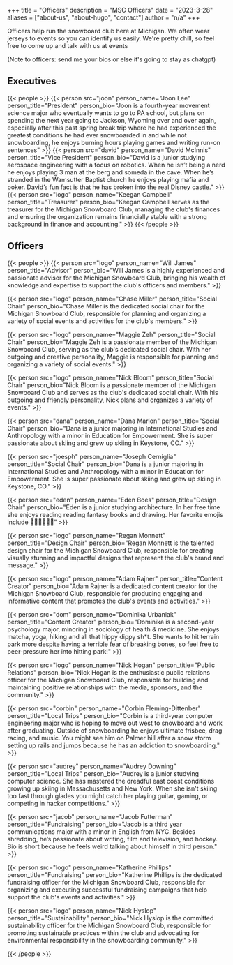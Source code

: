 +++
title = "Officers"
description = "MSC Officers"
date = "2023-3-28"
aliases = ["about-us", "about-hugo", "contact"]
author = "n/a"
+++

Officers help run the snowboard club here at Michigan. We often wear jerseys to events so you can identify us easily. We're pretty chill, so feel free to come up and talk with us at events

(Note to officers: send me your bios or else it's going to stay as chatgpt)

## Executives
{{< people >}}
    {{< person src="joon" person_name="Joon Lee" person_title="President" person_bio="Joon is a fourth-year movement science major who eventually wants to go to PA school, but plans on spending the next year going to Jackson, Wyoming over and over again, especially after this past spring break trip where he had experienced the greatest conditions he had ever snowboarded in and while not snowboarding, he enjoys burning hours playing games and writing run-on sentences" >}}
    {{< person src="david" person_name="David McInnis" person_title="Vice President" person_bio="David is a junior studying aerospace engineering with a focus on robotics. When he isn’t being a nerd he enjoys playing 3 man at the berg and someda in the cave. When he’s stranded in the Wamsutter Baptist church he enjoys playing mafia and poker. David’s fun fact is that he has broken into the real Disney castle." >}}
    {{< person src="logo" person_name="Keegan Campbell" person_title="Treasurer" person_bio="Keegan Campbell serves as the treasurer for the Michigan Snowboard Club, managing the club's finances and ensuring the organization remains financially stable with a strong background in finance and accounting." >}}
{{< /people >}}

## Officers
{{< people >}}
{{< person src="logo" person_name="Will James" person_title="Advisor" person_bio="Will James is a highly experienced and passionate advisor for the Michigan Snowboard Club, bringing his wealth of knowledge and expertise to support the club's officers and members." >}}

{{< person src="logo" person_name="Chase Miller" person_title="Social Chair" person_bio="Chase Miller is the dedicated social chair for the Michigan Snowboard Club, responsible for planning and organizing a variety of social events and activities for the club's members." >}}

{{< person src="logo" person_name="Maggie Zeh" person_title="Social Chair" person_bio="Maggie Zeh is a passionate member of the Michigan Snowboard Club, serving as the club's dedicated social chair. With her outgoing and creative personality, Maggie is responsible for planning and organizing a variety of social events." >}}

{{< person src="logo" person_name="Nick Bloom" person_title="Social Chair" person_bio="Nick Bloom is a passionate member of the Michigan Snowboard Club and serves as the club's dedicated social chair. With his outgoing and friendly personality, Nick plans and organizes a variety of events." >}}

{{< person src="dana" person_name="Dana Marion" person_title="Social Chair" person_bio="Dana is a junior majoring in International Studies and Anthropology with a minor in Education for Empowerment. She is super passionate about skiing and grew up skiing in Keystone, CO." >}}

{{< person src="joesph" person_name="Joseph Cerniglia" person_title="Social Chair" person_bio="Dana is a junior majoring in International Studies and Anthropology with a minor in Education for Empowerment. She is super passionate about skiing and grew up skiing in Keystone, CO." >}}

{{< person src="eden" person_name="Eden Boes" person_title="Design Chair" person_bio="Eden is a junior studying architecture. In her free time she enjoys reading reading fantasy books and drawing. Her favorite emojis include 🤠🕺😵‍💫🫡🫣" >}}

{{< person src="logo" person_name="Regan Monnett" person_title="Design Chair" person_bio="Regan Monnett is the talented design chair for the Michigan Snowboard Club, responsible for creating visually stunning and impactful designs that represent the club's brand and message." >}}

{{< person src="logo" person_name="Adam Rajner" person_title="Content Creator" person_bio="Adam Rajner is a dedicated content creator for the Michigan Snowboard Club, responsible for producing engaging and informative content that promotes the club's events and activities." >}}

{{< person src="dom" person_name="Dominika Urbaniak" person_title="Content Creator" person_bio="Dominika is a second-year psychology major, minoring in sociology of health & medicine. She enjoys matcha, yoga, hiking and all that hippy dippy sh*t. She wants to hit terrain park more despite having a terrible fear of breaking bones, so feel free to peer-pressure her into hitting park!" >}}

{{< person src="logo" person_name="Nick Hogan" person_title="Public Relations" person_bio="Nick Hogan is the enthusiastic public relations officer for the Michigan Snowboard Club, responsible for building and maintaining positive relationships with the media, sponsors, and the community." >}}

{{< person src="corbin" person_name="Corbin Fleming-Dittenber" person_title="Local Trips" person_bio="Corbin is a third-year computer engineering major who is hoping to move out west to snowboard and work after graduating. Outside of snowboarding he enjoys ultimate frisbee, drag racing, and music. You might see him on Palmer hill after a snow storm setting up rails and jumps because he has an addiction to snowboarding." >}}

{{< person src="audrey" person_name="Audrey Downing" person_title="Local Trips" person_bio="Audrey is a junior studying computer science. She has mastered the dreadful east coast conditions growing up skiing in Massachusetts and New York. When she isn't skiing too fast through glades you might catch her playing guitar, gaming, or competing in hacker competitions." >}}

{{< person src="jacob" person_name="Jacob Futterman" person_title="Fundraising" person_bio="Jacob is a third year communications major with a minor in English from NYC. Besides shredding, he’s passionate about writing, film and television, and hockey. Bio is short because he feels weird talking about himself in third person." >}}

{{< person src="logo" person_name="Katherine Phillips" person_title="Fundraising" person_bio="Katherine Phillips is the dedicated fundraising officer for the Michigan Snowboard Club, responsible for organizing and executing successful fundraising campaigns that help support the club's events and activities." >}}

{{< person src="logo" person_name="Nick Hyslop" person_title="Sustainability" person_bio="Nick Hyslop is the committed sustainability officer for the Michigan Snowboard Club, responsible for promoting sustainable practices within the club and advocating for environmental responsibility in the snowboarding community." >}}

{{< /people >}}